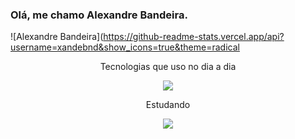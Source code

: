 ### Olá, me chamo Alexandre Bandeira.
![Alexandre Bandeira](https://github-readme-stats.vercel.app/api?username=xandebnd&show_icons=true&theme=radical

<p align="center">Tecnologias que uso no dia a dia</p>
<p align="center">
  <a href="https://skillicons.dev">
    <img src="https://skillicons.dev/icons?i=html,css,js" />
  </a>
</p>

<p align="center">Estudando</p>
<p align="center">
  <a href="https://skillicons.dev">
    <img src="https://skillicons.dev/icons?i=react,ts,mongodb" />
  </a>
</p>
